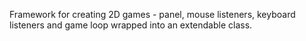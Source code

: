 Framework for creating 2D games - panel, mouse listeners, keyboard listeners and game loop wrapped into an extendable class.
